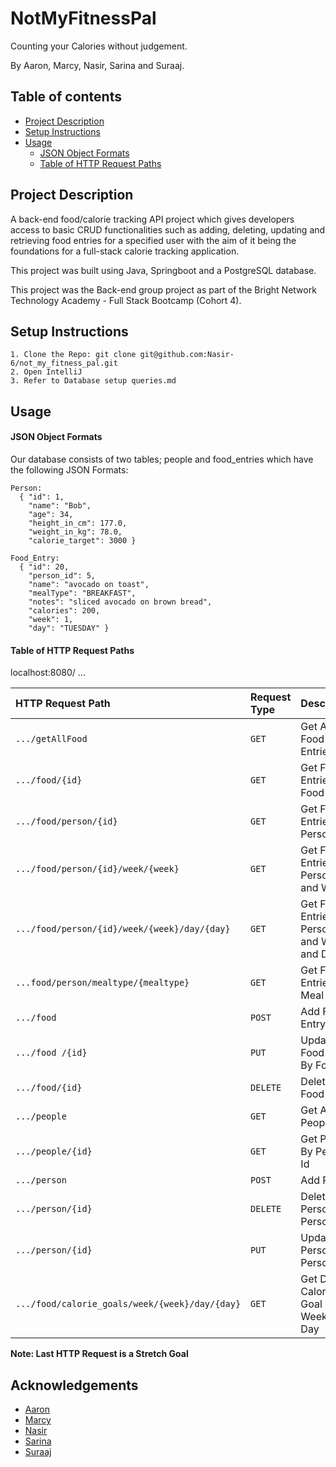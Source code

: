 
# NotMyFitnessPal

Counting your Calories without judgement.

By Aaron, Marcy, Nasir, Sarina and Suraaj.


## Table of contents
<!--ts-->
* [Project Description](#project-description)
* [Setup Instructions](#installation)
* [Usage](#usage)
    * [JSON Object Formats](#json-object-formats)
    * [Table of HTTP Request Paths](#table-of-http-request-paths)
<!--te-->



## Project Description

A back-end food/calorie tracking API project which gives developers access to basic CRUD functionalities such as adding, deleting, updating and retrieving food entries for a specified user with the aim of it being the foundations for a full-stack calorie tracking application.

This project was built using Java, Springboot and a PostgreSQL database.

This project was the Back-end group project as part of the Bright Network Technology Academy - Full Stack Bootcamp (Cohort 4).


## Setup Instructions

    1. Clone the Repo: git clone git@github.com:Nasir-6/not_my_fitness_pal.git
    2. Open IntelliJ
    3. Refer to Database setup queries.md


## Usage
#### JSON Object Formats
Our database consists of two tables; people and food_entries which have the following JSON Formats:

```http
Person:
  { "id": 1, 
    "name": "Bob", 
    "age": 34, 
    "height_in_cm": 177.0, 
    "weight_in_kg": 78.0, 
    "calorie_target": 3000 }

Food_Entry:
  { "id": 20, 
    "person_id": 5, 
    "name": "avocado on toast", 
    "mealType": "BREAKFAST", 
    "notes": "sliced avocado on brown bread", 
    "calories": 200, 
    "week": 1, 
    "day": "TUESDAY" }
```
#### Table of HTTP Request Paths

localhost:8080/ ...

| HTTP Request Path                                                        | Request Type | Description                                      |
|:-------------------------------------------------------------------------|:-------------|:-------------------------------------------------|
| `.../getAllFood `                                                        | `GET`        | Get All Food Entries                             |
| `.../food/{id} `                                                         | `GET`        | Get Food Entries by Food Id                      |
| `.../food/person/{id} `                                                  | `GET`        | Get Food Entries By Person's Id                  |
| `.../food/person/{id}/week/{week} `                                      | `GET`        | Get Food Entries By Person's Id and Week         |
| `.../food/person/{id}/week/{week}/day/{day} `                            | `GET`        | Get Food Entries By Person's Id and Week and Day |
| `...food/person/mealtype/{mealtype} `                                    | `GET`        | Get Food Entries By Meal Type                    |
| `.../food `                                                              | `POST`       | Add Food Entry                                   |
| `.../food /{id}`                                                         | `PUT`        | Update Food Entry By Food Id                     |
| `.../food/{id} `                                                         | `DELETE`     | Delete Food Entry                                |
| `.../people `                                                            | `GET`        | Get All People                                   |
| `.../people/{id} `                                                       | `GET`        | Get Person By Person's Id                        |
| `.../person `                                                            | `POST`       | Add Person                                       |
| `.../person/{id} `                                                       | `DELETE`     | Delete Person By Person's Id                     |
| `.../person/{id} `                                                       | `PUT`        | Update Person By Person's Id                     |
| `.../food/calorie_goals/week/{week}/day/{day} `                          | `GET`        | Get Daily Calories Goal By Week and Day          | **Stretch Goal**


**Note: Last HTTP Request is a Stretch Goal**



## Acknowledgements

- [Aaron](https://github.com/Aaron-Nazareth)
- [Marcy](https://github.com/mycp98)
- [Nasir](https://github.com/Nasir-6)
- [Sarina](https://github.com/sarinajsal)
- [Suraaj](https://github.com/SuraajL)



